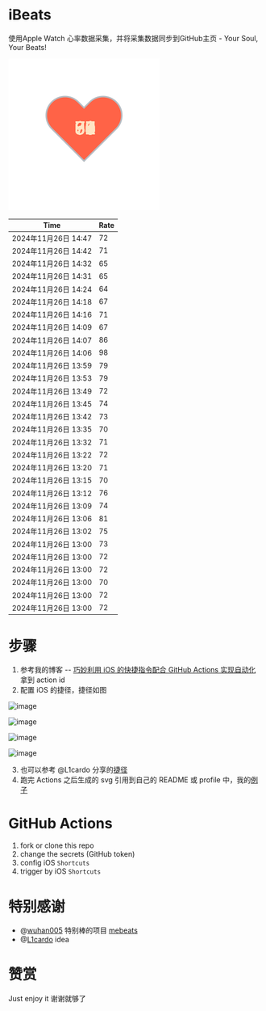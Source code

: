 # iBeats
使用Apple Watch 心率数据采集，并将采集数据同步到GitHub主页 - Your Soul, Your Beats!

![](./files/heart.svg)

<!--START_SECTION:my_heart_rate-->
| Time | Rate | 
 | ---- | ---- | 
| 2024年11月26日 14:47 | 72 |
| 2024年11月26日 14:42 | 71 |
| 2024年11月26日 14:32 | 65 |
| 2024年11月26日 14:31 | 65 |
| 2024年11月26日 14:24 | 64 |
| 2024年11月26日 14:18 | 67 |
| 2024年11月26日 14:16 | 71 |
| 2024年11月26日 14:09 | 67 |
| 2024年11月26日 14:07 | 86 |
| 2024年11月26日 14:06 | 98 |
| 2024年11月26日 13:59 | 79 |
| 2024年11月26日 13:53 | 79 |
| 2024年11月26日 13:49 | 72 |
| 2024年11月26日 13:45 | 74 |
| 2024年11月26日 13:42 | 73 |
| 2024年11月26日 13:35 | 70 |
| 2024年11月26日 13:32 | 71 |
| 2024年11月26日 13:22 | 72 |
| 2024年11月26日 13:20 | 71 |
| 2024年11月26日 13:15 | 70 |
| 2024年11月26日 13:12 | 76 |
| 2024年11月26日 13:09 | 74 |
| 2024年11月26日 13:06 | 81 |
| 2024年11月26日 13:02 | 75 |
| 2024年11月26日 13:00 | 73 |
| 2024年11月26日 13:00 | 72 |
| 2024年11月26日 13:00 | 72 |
| 2024年11月26日 13:00 | 70 |
| 2024年11月26日 13:00 | 72 |
| 2024年11月26日 13:00 | 72 |

<!--END_SECTION:my_heart_rate-->

# 步骤
1. 参考我的博客 -- [巧妙利用 iOS 的快捷指令配合 GitHub Actions 实现自动化](https://github.com/yihong0618/gitblog/issues/198) 拿到 action id
2. 配置 iOS 的捷径，捷径如图

![image](https://user-images.githubusercontent.com/15976103/122154218-0db0b480-ce97-11eb-93bb-5aec07c558dc.png)

![image](https://user-images.githubusercontent.com/15976103/122154236-186b4980-ce97-11eb-8e4b-70551a0391ae.png)

![image](https://user-images.githubusercontent.com/15976103/122154268-2d47dd00-ce97-11eb-902e-3acf292265a9.png)

![image](https://user-images.githubusercontent.com/15976103/122174055-fa144680-ceb4-11eb-9be2-3eb83cd516f7.png)

3. 也可以参考 @L1cardo 分享的[捷径](https://www.icloud.com/shortcuts/6ab6047b459c41ad822ad6b94b1c03d4)
4. 跑完 Actions 之后生成的 svg 引用到自己的 README 或 profile 中，我的[例子](https://github.com/yihong0618) 

# GitHub Actions

1. fork or clone this repo
2. change the secrets (GitHub token)
3. config iOS `Shortcuts` 
4. trigger by iOS `Shortcuts`

# 特别感谢
- @[wuhan005](https://github.com/wuhan005) 特别棒的项目 [mebeats](https://github.com/wuhan005/mebeats)
- @[L1cardo](https://github.com/L1cardo) idea

# 赞赏
Just enjoy it
谢谢就够了
